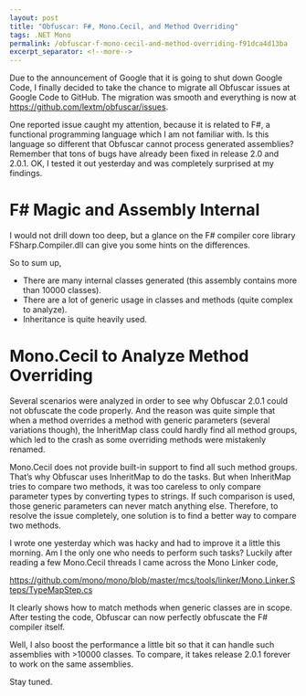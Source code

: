 ```yaml
---
layout: post
title: "Obfuscar: F#, Mono.Cecil, and Method Overriding"
tags: .NET Mono
permalink: /obfuscar-f-mono-cecil-and-method-overriding-f91dca4d13ba
excerpt_separator: <!--more-->
---
```

Due to the announcement of Google that it is going to shut down Google Code, I finally decided to take the chance to migrate all Obfuscar issues at Google Code to GitHub. The migration was smooth and everything is now at https://github.com/lextm/obfuscar/issues.

One reported issue caught my attention, because it is related to F#, a functional programming language which I am not familiar with. Is this language so different that Obfuscar cannot process generated assemblies? Remember that tons of bugs have already been fixed in release 2.0 and 2.0.1. OK, I tested it out yesterday and was completely surprised at my findings.
<!--more-->

# F# Magic and Assembly Internal

I would not drill down too deep, but a glance on the F# compiler core library FSharp.Compiler.dll can give you some hints on the differences.

So to sum up,

* There are many internal classes generated (this assembly contains more than 10000 classes).
* There are a lot of generic usage in classes and methods (quite complex to analyze).
* Inheritance is quite heavily used.

# Mono.Cecil to Analyze Method Overriding

Several scenarios were analyzed in order to see why Obfuscar 2.0.1 could not obfuscate the code properly. And the reason was quite simple that when a method overrides a method with generic parameters (several variations though), the InheritMap class could hardly find all method groups, which led to the crash as some overriding methods were mistakenly renamed.

Mono.Cecil does not provide built-in support to find all such method groups. That’s why Obfuscar uses InheritMap to do the tasks. But when InheritMap tries to compare two methods, it was too careless to only compare parameter types by converting types to strings. If such comparison is used, those generic parameters can never match anything else. Therefore, to resolve the issue completely, one solution is to find a better way to compare two methods.

I wrote one yesterday which was hacky and had to improve it a little this morning. Am I the only one who needs to perform such tasks? Luckily after reading a few Mono.Cecil threads I came across the Mono Linker code,

https://github.com/mono/mono/blob/master/mcs/tools/linker/Mono.Linker.Steps/TypeMapStep.cs

It clearly shows how to match methods when generic classes are in scope. After testing the code, Obfuscar can now perfectly obfuscate the F# compiler itself.

Well, I also boost the performance a little bit so that it can handle such assemblies with >10000 classes. To compare, it takes release 2.0.1 forever to work on the same assemblies.

Stay tuned.
